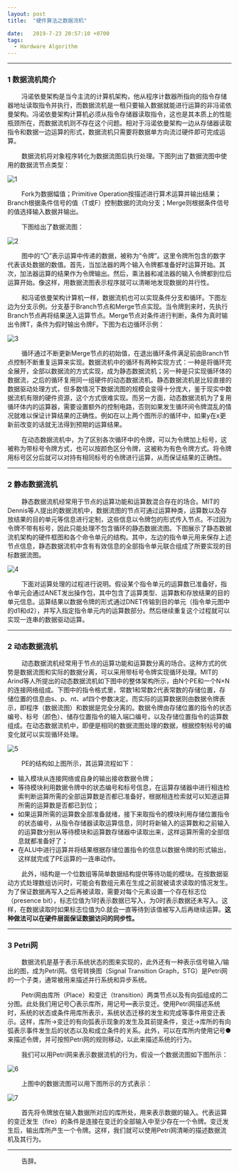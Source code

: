 ```yaml
---
layout: post
title:  "硬件算法之数据流机"

date:   2019-7-23 20:57:10 +0700
tags:
  - Hardware Algorithm
---
```


-------
### 1 数据流机简介

&#160; &#160; &#160; &#160; 冯诺依曼架构是当今主流的计算机架构，他从程序计数器所指向的指令存储器地址读取指令并执行，而数据流机是一租只要输入数据就能进行运算的非冯诺依曼架构。冯诺依曼架构计算机必须从指令存储器读取指令，这也是其本质上的性能瓶颈所在，而数据流机则不存在这个问题。相对于冯诺依曼架构一边从存储器读取指令和数据一边运算的形式，数据流机只需要将数据单方向流过硬件即可完成运算。

&#160; &#160; &#160; &#160; 数据流机将对象程序转化为数据流图后执行处理。下图列出了数据流图中使用的数据流节点类型：

![1](https://raw.githubusercontent.com/Verdvana/Verdvana.github.io/master/_posts/%E7%A1%AC%E4%BB%B6%E7%AE%97%E6%B3%95%E4%B9%8B%E6%95%B0%E6%8D%AE%E6%B5%81%E6%9C%BA/1.jpg)


&#160; &#160; &#160; &#160; Fork为数据幅值；Primitive Operation按描述进行算术运算并输出结果；Branch根据条件信号的值（T或F）控制数据的流向分支；Merge则根据条件信号的值选择输入数据并输出。

&#160; &#160; &#160; &#160; 下图给出了数据流图：

![2](https://raw.githubusercontent.com/Verdvana/Verdvana.github.io/master/_posts/%E7%A1%AC%E4%BB%B6%E7%AE%97%E6%B3%95%E4%B9%8B%E6%95%B0%E6%8D%AE%E6%B5%81%E6%9C%BA/2.jpg)


&#160; &#160; &#160; &#160; 图中的“〇”表示运算中传递的数据，被称为“令牌”。这里令牌所包含的数字代表该处数据的数值。首先，当加法器的两个输入令牌都准备好时运算开始。其次，加法器运算的结果作为令牌输出。然后，乘法器和减法器的输入令牌都到位后运算开始。像这样，用数据流图表示程序就可以清晰地发现数据的并行性。

&#160; &#160; &#160; &#160; 和冯诺依曼架构计算机一样，数据流机也可以实现条件分支和循环。下图左边为分支示例。分支基于Branch节点和Merge节点实现。当令牌到来时，先执行Branch节点再将结果送入运算节点。Merge节点对条件进行判断，条件为真时输出令牌T，条件为假时输出令牌F。下图为右边循环示例：

![3](https://raw.githubusercontent.com/Verdvana/Verdvana.github.io/master/_posts/%E7%A1%AC%E4%BB%B6%E7%AE%97%E6%B3%95%E4%B9%8B%E6%95%B0%E6%8D%AE%E6%B5%81%E6%9C%BA/3.jpg)

&#160; &#160; &#160; &#160; 循环通过不断更新Merge节点的初始值，在退出循环条件满足前由Branch节点控制不断重复运算来实现。数据流机中的循环有两种实现方式：一种是将循环完全展开，全部以数据流的方式实现，成为静态数据流机；另一种是只实现循环体的数据流，之后的循环复用同一组硬件的动态数据流机。静态数据流机是比较直接的数据驱动处理方式，但多数情况下数据流图的规模会变得十分庞大，鉴于现实中数据流机有限的硬件资源，这个方式很难实现。而另一方面，动态数据流机为了复用循环体内的运算器，需要设置额外的控制电路，否则如果发生循环间令牌混乱的情况就难以保证计算结果的正确性。例如在以上两个图所示的循环中，如果y在x更新前改变的话就无法得到预期的运算结果。

&#160; &#160; &#160; &#160; 在动态数据流机中，为了区别各次循环中的令牌，可以为令牌加上标号，这被称为带标号令牌方式，也可以按颜色区分令牌，这被称为有色令牌方式。将令牌用标号区分后就可以对持有相同标号的令牌进行运算，从而保证结果的正确性。

----

### 2 静态数据流机

&#160; &#160; &#160; &#160; 静态数据流机经常用于节点的运算功能和运算数混合存在的场合。MIT的Dennis等人提出的数据流机中，数据流图的节点可通过运算种类，运算数以及存放结果的目的单元等信息进行定制，这些信息以令牌包的形式传入节点。不过因为令牌不带有标号，因此只能处理不包含循环的静态数据流图。下图展示了静态数据流机架构的硬件框图和各个命令单元的结构。其中，左边的指令单元用来保存上述节点信息，静态数据流机中含有有效信息的全部指令单元联合组成了所要实现的目标数据流图。

![4](https://raw.githubusercontent.com/Verdvana/Verdvana.github.io/master/_posts/%E7%A1%AC%E4%BB%B6%E7%AE%97%E6%B3%95%E4%B9%8B%E6%95%B0%E6%8D%AE%E6%B5%81%E6%9C%BA/4.jpg)

&#160; &#160; &#160; &#160; 下面对运算处理的过程进行说明。假设某个指令单元的运算数已准备好，指令单元会通过ANET发出操作包，其中包含了运算类型、运算数和存放结果的目的单元信息。运算结果以数据令牌的形式通过DNET传输到目的单元（指令单元图中的d1和d2），并写入指定指令单元内的运算数部分。然后继续重复这个过程就可以实现一连串的数据驱动运算。


----

### 2 动态数据流机

&#160; &#160; &#160; &#160; 动态数据流机经常用于节点的运算功能和运算数分离的场合。这种方式的优势是数据流图和实际的数据分离，可以采用带标号令牌实现循环处理。MIT的Arind等人所提出的动态数据流机如下图中的整体架构所示，由N个PE和一个N×N的连接网络组成。下图中的指令格式里，常数1和常数2代表常数的存储位置，存储位置的信息由s、p、nt、af四个参数决定。而实际的运算数据则由数据令牌表示，即程序（数据流图）和数据是完全分离的。数据令牌由存储位置的指令的状态编号、标号（颜色）、储存位置指令的输入端口编号，以及存储位置指令的运算数组成。在动态数据流机中，即便是相同的数据流图处理的数据，根据控制标号的编变化就可以实现循环处理。

![5](https://raw.githubusercontent.com/Verdvana/Verdvana.github.io/master/_posts/%E7%A1%AC%E4%BB%B6%E7%AE%97%E6%B3%95%E4%B9%8B%E6%95%B0%E6%8D%AE%E6%B5%81%E6%9C%BA/5.jpg)

&#160; &#160; &#160; &#160; PE的结构如上图所示，其运算流程如下：

* 输入模块从连接网络或自身的输出接收数据令牌；
* 等待模块利用数据令牌中的状态编号和标号信息，在运算存储器中进行相连检索判断运算所需的全部运算数是否都已准备好，根据相连检索就可以知道运算所需的运算数是否都已到位；
* 如果运算所需的运算数全部准备就绪，接下来取指令的模块利用存储位置指令的状态编号，从指令存储器读取运算信息，同时将新输入的运算数和之前输入的运算数分别从等待模块和运算数存储器中读取出来，这样运算所需的全部信息就都准备好了；
* 在ALU中进行运算并将结果根据存储位置指令的信息以数据令牌的形式输出，这样就完成了PE运算的一连串动作。

&#160; &#160; &#160; &#160; 此外，I结构是一个位数组等简单数据结构提供等待功能的模块。在按数据驱动方式处理数组访问时，可能会有数组元素在生成之前就被请求读取的情况发生。为了保证数据再写入之后再被读取，需要对每个元素设置一个存在标志位（presence bit），标志位值为1时表示数据已写入，为0时表示数据还未写入。这样，在数据读取时如果标志位值为0.就会一直等待到该值被写入后再继续运算。**这种做法可以在硬件层面保证数据访问的同步性。**

----

### 3 Petri网

&#160; &#160; &#160; &#160; 数据流机是基于表示系统状态的图来实现的，此外还有一种表示信号输入/输出的图，成为Petri网。信号转换图（Signal Transition Graph，STG）是Petri网的一个子类，通常被用来描述并行系统和异步系统。

&#160; &#160; &#160; &#160; Petri网由库所（Place）和变迁（transition）两类节点以及有向弧组成的二分图。此处我们用记号〇表示库所，用记号━表示变迁。使用Petri网描述系统时，系统的状态或条件用库所表示，系统状态迁移的发生和完成等事件用变迁表示。这样，库所→变迁的有向弧表示现象的发生及其前提条件，变迁→库所的有向弧表示事件发生后的状态以及和成立条件的关系。此外，可以在库所内使用记号●来描述令牌，并可按照Petri网的规则移动，以此来描述系统的行为。

&#160; &#160; &#160; &#160; 我们可以用Petri网来表示数据流机的行为，假设一个数据流图如下图所示：

![6](https://raw.githubusercontent.com/Verdvana/Verdvana.github.io/master/_posts/%E7%A1%AC%E4%BB%B6%E7%AE%97%E6%B3%95%E4%B9%8B%E6%95%B0%E6%8D%AE%E6%B5%81%E6%9C%BA/6.jpg)

&#160; &#160; &#160; &#160; 上图中的数据流图可以用下图所示的方式表示：

![7](https://raw.githubusercontent.com/Verdvana/Verdvana.github.io/master/_posts/%E7%A1%AC%E4%BB%B6%E7%AE%97%E6%B3%95%E4%B9%8B%E6%95%B0%E6%8D%AE%E6%B5%81%E6%9C%BA/7.jpg)

&#160; &#160; &#160; &#160; 首先将令牌放在输入数据所对应的库所处，用来表示数据的输入。代表运算的变迁发生（fire）的条件是连接在变迁的全部输入中至少存在一个令牌。变迁发生后，输出库所产生一个令牌。这样，我们就可以使用Petri网清晰的描述数据流机及其行为。




----
&#160; &#160; &#160; &#160; 告辞。

